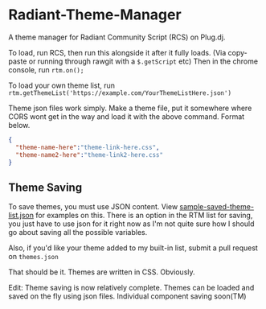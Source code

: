 # Radiant-Theme-Manager
A theme manager for Radiant Community Script (RCS) on Plug.dj.

To load, run RCS, then run this alongside it after it fully loads. (Via copy-paste or running through rawgit with a `$.getScript` etc)
Then in the chrome console, run `rtm.on();`

To load your own theme list, run `rtm.getThemeList('https://example.com/YourThemeListHere.json')`

Theme json files work simply. Make a theme file, put it somewhere where CORS wont get in the way and load it with the above command. Format below.

```json
{
  "theme-name-here":"theme-link-here.css",
  "theme-name2-here":"theme-link2-here.css"
}
```

## Theme Saving
To save themes, you must use JSON content. View [sample-saved-theme-list.json](sample-saved-theme-list.json) for examples on this.
There is an option in the RTM list for saving, you just have to use json for it right now as I'm not quite sure how I should go
about saving all the possible variables.

Also, if you'd like your theme added to my built-in list, submit a pull request on `themes.json`

That should be it. Themes are written in CSS. Obviously.

Edit: Theme saving is now relatively complete. Themes can be loaded and saved on the fly using json files. Individual component saving soon(TM)
